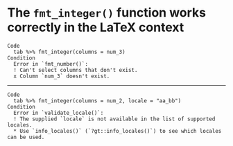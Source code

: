 # The `fmt_integer()` function works correctly in the LaTeX context

    Code
      tab %>% fmt_integer(columns = num_3)
    Condition
      Error in `fmt_number()`:
      ! Can't select columns that don't exist.
      x Column `num_3` doesn't exist.

---

    Code
      tab %>% fmt_integer(columns = num_2, locale = "aa_bb")
    Condition
      Error in `validate_locale()`:
      ! The supplied `locale` is not available in the list of supported locales.
      * Use `info_locales()` (`?gt::info_locales()`) to see which locales can be used.

